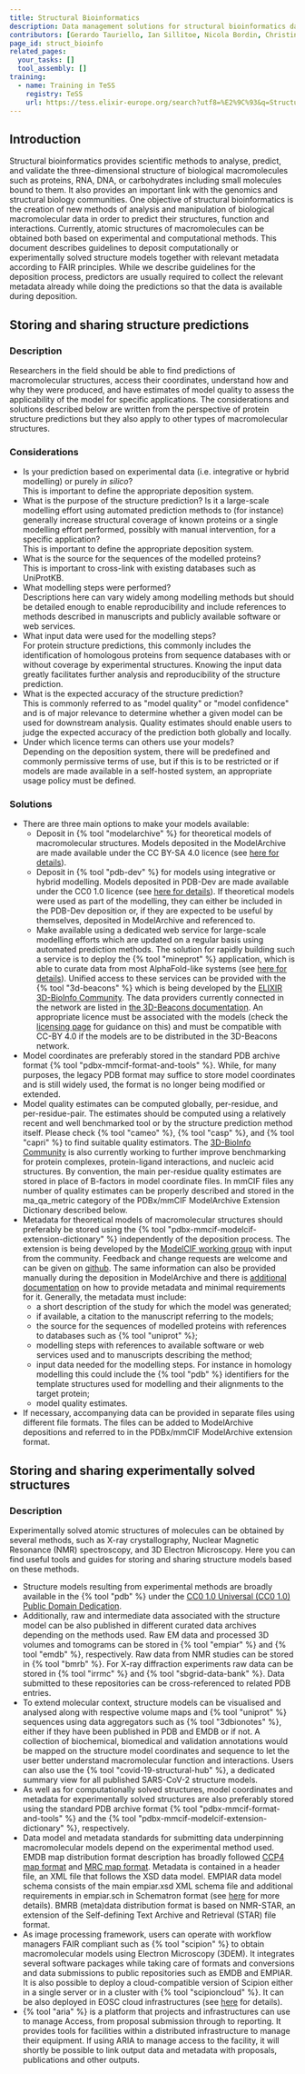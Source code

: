 ```yaml
---
title: Structural Bioinformatics
description: Data management solutions for structural bioinformatics data.
contributors: [Gerardo Tauriello, Ian Sillitoe, Nicola Bordin, Christine Orengo, Mihaly Varadi, Sameer Velankar, Jiří Černý, Carolina Simón Guerrero]
page_id: struct_bioinfo
related_pages: 
  your_tasks: []
  tool_assembly: []
training:
  - name: Training in TeSS
    registry: TeSS
    url: https://tess.elixir-europe.org/search?utf8=%E2%9C%93&q=Structural+Bioinformatics#workflows
---
```


## Introduction

Structural bioinformatics provides scientific methods to analyse, predict, and validate the three-dimensional structure of biological macromolecules such as proteins, RNA, DNA, or carbohydrates including small molecules bound to them. It also provides an important link with the genomics and structural biology communities. One objective of structural bioinformatics is the creation of new methods of analysis and manipulation of biological macromolecular data in order to predict their structures, function and interactions. Currently, atomic structures of macromolecules can be obtained both based on experimental and computational methods. This document describes guidelines to deposit computationally or experimentally solved structure models together with relevant metadata according to FAIR principles. While we describe guidelines for the deposition process, predictors are usually required to collect the relevant metadata already while doing the predictions so that the data is available during deposition.

## Storing and sharing structure predictions
 
### Description

Researchers in the field should be able to find predictions of macromolecular structures, access their coordinates, understand how and why they were produced, and have estimates of model quality to assess the applicability of the model for specific applications. The considerations and solutions described below are written from the perspective of protein structure predictions but they also apply to other types of macromolecular structures.

### Considerations

* Is your prediction based on experimental data (i.e. integrative or hybrid modelling) or purely *in silico*? <br> This is important to define the appropriate deposition system.
* What is the purpose of the structure prediction? Is it a large-scale modelling effort using automated prediction methods to (for instance) generally increase structural coverage of known proteins or a single modelling effort performed, possibly with manual intervention, for a specific application?<br> This is important to define the appropriate deposition system.
* What is the source for the sequences of the modelled proteins?<br> This is important to cross-link with existing databases such as UniProtKB.
* What modelling steps were performed?<br> Descriptions here can vary widely among modelling methods but should be detailed enough to enable reproducibility and include references to methods described in manuscripts and publicly available software or web services.
* What input data were used for the modelling steps?<br> For protein structure predictions, this commonly includes the identification of homologous proteins from sequence databases with or without coverage by experimental structures. Knowing the input data greatly facilitates further analysis and reproducibility of the structure prediction.
* What is the expected accuracy of the structure prediction?<br> This is commonly referred to as "model quality" or "model confidence" and is of major relevance to determine whether a given model can be used for downstream analysis. Quality estimates should enable users to judge the expected accuracy of the prediction both globally and locally.
* Under which licence terms can others use your models?<br> Depending on the deposition system, there will be predefined and commonly permissive terms of use, but if this is to be restricted or if models are made available in a self-hosted system, an appropriate usage policy must be defined.

### Solutions

* There are three main options to make your models available:
  * Deposit in {% tool "modelarchive" %} for theoretical models of macromolecular structures. Models deposited in the ModelArchive are made available under the CC BY-SA 4.0 licence (see [here for details](https://modelarchive.org/terms-of-use)).
  * Deposit in {% tool "pdb-dev" %} for models using integrative or hybrid modelling. Models deposited in PDB-Dev are made available under the CC0 1.0 licence (see [here for details](https://www.wwpdb.org/about/usage-policies)). If theoretical models were used as part of the modelling, they can either be included in the PDB-Dev deposition or, if they are expected to be useful by themselves, deposited in ModelArchive and referenced to.
  * Make available using a dedicated web service for large-scale modelling efforts which are updated on a regular basis using automated prediction methods. The solution for rapidly building such a service is to deploy the {% tool "mineprot" %} application, which is able to curate data from most AlphaFold-like systems (see [here for details](https://doi.org/10.1093/database/baad059)). Unified access to these services can be provided with the {% tool "3d-beacons" %} which is being developed by the [ELIXIR 3D-BioInfo Community](https://elixir-europe.org/communities/3d-bioinfo). The data providers currently connected in the network are listed in [the 3D-Beacons documentation](https://www.ebi.ac.uk/pdbe/pdbe-kb/3dbeacons/docs#partners). An appropriate licence must be associated with the models (check the [licensing page](licensing) for guidance on this) and must be compatible with CC-BY 4.0 if the models are to be distributed in the 3D-Beacons network.
* Model coordinates are preferably stored in the standard PDB archive format {% tool "pdbx-mmcif-format-and-tools" %}. While, for many purposes, the legacy PDB format may suffice to store model coordinates and is still widely used, the format is no longer being modified or extended.
* Model quality estimates can be computed globally, per-residue, and per-residue-pair. The estimates should be computed using a relatively recent and well benchmarked tool or by the structure prediction method itself. Please check {% tool "cameo" %}, {% tool "casp" %}, and {% tool "capri" %} to find suitable quality estimators. The [3D-BioInfo Community](https://elixir-europe.org/communities/3d-bioinfo) is also currently working to further improve benchmarking for protein complexes, protein-ligand interactions, and nucleic acid structures. By convention, the main per-residue quality estimates are stored in place of B-factors in model coordinate files. In mmCIF files any number of quality estimates can be properly described and stored in the ma_qa_metric category of the PDBx/mmCIF ModelArchive Extension Dictionary described below.
* Metadata for theoretical models of macromolecular structures should preferably be stored using the {% tool "pdbx-mmcif-modelcif-extension-dictionary" %} independently of the deposition process. The extension is being developed by the [ModelCIF working group](https://wwpdb.org/task/modelcif) with input from the community. Feedback and change requests are welcome and can be given on [github](https://github.com/ihmwg/ModelCIF). The same information can also be provided manually during the deposition in ModelArchive and there is [additional documentation](https://modelarchive.org/help) on how to provide metadata and minimal requirements for it. Generally, the metadata must include:
  * a short description of the study for which the model was generated;
  * if available, a citation to the manuscript referring to the models;
  * the source for the sequences of modelled proteins with references to databases such as {% tool "uniprot" %};
  * modelling steps with references to available software or web services used and to manuscripts describing the method;
  * input data needed for the modelling steps. For instance in homology modelling this could include the {% tool "pdb" %} identifiers for the template structures used for modelling and their alignments to the target protein;
  * model quality estimates.
* If necessary, accompanying data can be provided in separate files using different file formats. The files can be added to ModelArchive depositions and referred to in the PDBx/mmCIF ModelArchive extension format.

## Storing and sharing experimentally solved structures
 
### Description

Experimentally solved atomic structures of molecules can be obtained by several methods, such as X-ray crystallography,  Nuclear Magnetic Resonance (NMR) spectroscopy, and 3D Electron Microscopy. Here you can find useful tools and guides for storing and sharing structure models based on these methods.
* Structure models resulting from experimental methods are broadly available in the {% tool "pdb" %} under the [CC0 1.0 Universal (CC0 1.0) Public Domain Dedication](https://creativecommons.org/publicdomain/zero/1.0/).
* Additionally, raw and intermediate data associated with the structure model can be also published in different curated data archives depending on the methods used. Raw EM data and processed 3D volumes and tomograms can be stored in {% tool "empiar" %} and {% tool "emdb" %}, respectively. Raw data from NMR studies can be stored in {% tool "bmrb" %}. For X-ray diffraction experiments raw data can be stored in {% tool "irrmc" %} and {% tool "sbgrid-data-bank" %}. Data submitted to these repositories can be cross-referenced to related PDB entries.
* To extend molecular context, structure models can be visualised and analysed along with respective volume maps and {% tool "uniprot" %} sequences using data aggregators such as {% tool "3dbionotes" %}, either if they have been published in PDB and EMDB or if not. A collection of biochemical, biomedical and validation annotations would be mapped on the structure model coordinates and sequence to let the user better understand macromolecular function and interactions. Users can also use the {% tool "covid-19-structural-hub" %}, a dedicated summary view for all published SARS-CoV-2 structure models. 
* As well as for computationally solved structures, model coordinates and metadata for experimentally solved structures are also preferably stored using the standard PDB archive format {% tool "pdbx-mmcif-format-and-tools" %} and the {% tool "pdbx-mmcif-modelcif-extension-dictionary" %}, respectively.
* Data model and metadata standards for submitting data underpinning macromolecular models depend on the experimental method used. EMDB map distribution format description has broadly followed [CCP4 map format](https://www.ccp4.ac.uk/html/maplib.html) and [MRC map format](https://www2.mrc-lmb.cam.ac.uk/research/locally-developed-software/image-processing-software/). Metadata is contained in a header file, an XML file that follows the XSD data model. EMPIAR data model schema consists of the main empiar.xsd XML schema file and additional requirements in empiar.sch in Schematron format (see [here](https://ftp.ebi.ac.uk/pub/databases/emtest/empiar/schema/) for more details). BMRB (meta)data distribution format is based on NMR-STAR, an extension of the Self-defining Text Archive and Retrieval (STAR) file format.
* As image processing framework, users can operate with workflow managers FAIR compliant such as {% tool "scipion" %} to obtain macromolecular models using Electron Microscopy (3DEM). It integrates several software packages while taking care of formats and conversions and data submissions to public repositories such as EMDB and EMPIAR. It is also possible to deploy a cloud-compatible version of Scipion either in a single server or in a cluster with {% tool "scipioncloud" %}. It can be also deployed in EOSC cloud infrastructures (see [here](https://marketplace.eosc-portal.eu/services/eosc.cnb-csic.scipioncloud?pv=search/all&q=scipioncloud) for details).
* {% tool "aria" %} is a platform that projects and infrastructures can use to manage Access, from proposal submission through to reporting. It provides tools for facilities within a distributed infrastructure to manage their equipment. If using ARIA to manage access to the facility, it will shortly be possible to link output data and metadata with proposals, publications and other outputs.

